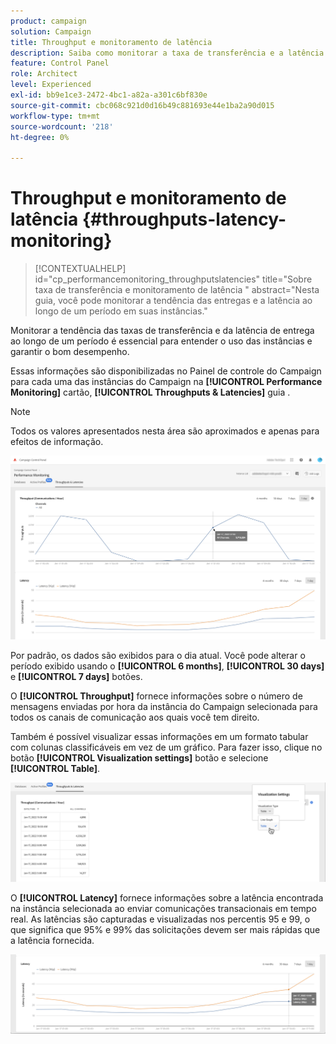 ```yaml
---
product: campaign
solution: Campaign
title: Throughput e monitoramento de latência
description: Saiba como monitorar a taxa de transferência e a latência das instâncias do Campaign no Painel de controle do Campaign.
feature: Control Panel
role: Architect
level: Experienced
exl-id: bb9e1ce3-2472-4bc1-a82a-a301c6bf830e
source-git-commit: cbc068c921d0d16b49c881693e44e1ba2a90d015
workflow-type: tm+mt
source-wordcount: '218'
ht-degree: 0%

---
```


# Throughput e monitoramento de latência {#throughputs-latency-monitoring}

>[!CONTEXTUALHELP]
>id="cp_performancemonitoring_throughputslatencies"
>title="Sobre taxa de transferência e monitoramento de latência "
>abstract="Nesta guia, você pode monitorar a tendência das entregas e a latência ao longo de um período em suas instâncias."

Monitorar a tendência das taxas de transferência e da latência de entrega ao longo de um período é essencial para entender o uso das instâncias e garantir o bom desempenho.

Essas informações são disponibilizadas no Painel de controle do Campaign para cada uma das instâncias do Campaign na **[!UICONTROL Performance Monitoring]** cartão, **[!UICONTROL Throughputs & Latencies]** guia .

>[!NOTE]
>
>Todos os valores apresentados nesta área são aproximados e apenas para efeitos de informação.

![](assets/throughput-latencies-overview.png)

Por padrão, os dados são exibidos para o dia atual. Você pode alterar o período exibido usando o **[!UICONTROL 6 months]**, **[!UICONTROL 30 days]** e **[!UICONTROL 7 days]** botões.

O **[!UICONTROL Throughput]** fornece informações sobre o número de mensagens enviadas por hora da instância do Campaign selecionada para todos os canais de comunicação aos quais você tem direito.

Também é possível visualizar essas informações em um formato tabular com colunas classificáveis em vez de um gráfico. Para fazer isso, clique no botão **[!UICONTROL Visualization settings]** botão e selecione **[!UICONTROL Table]**.

![](assets/throughput-latencies-table.png)

O **[!UICONTROL Latency]** fornece informações sobre a latência encontrada na instância selecionada ao enviar comunicações transacionais em tempo real. As latências são capturadas e visualizadas nos percentis 95 e 99, o que significa que 95% e 99% das solicitações devem ser mais rápidas que a latência fornecida.

![](assets/throughput-latencies-latency.png)
